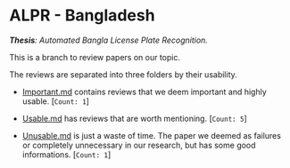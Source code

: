 # ALPR - Bangladesh

***Thesis**: Automated Bangla License Plate Recognition.*

This is a branch to review papers on our topic.

The reviews are separated into three folders by their usability.
- [Important.md](Important.md) contains reviews that we deem important and highly usable. [`Count: 1`]

- [Usable.md](Usable.md) has reviews that are worth mentioning. [`Count: 5`]

- [Unusable.md](Unusable.md) is just a waste of time. The paper we deemed as failures or completely unnecessary in our research, but has some good informations. [`Count: 1`]


